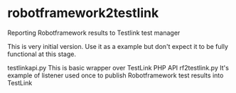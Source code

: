 robotframework2testlink
=======================

Reporting Robotframework results to Testlink test manager

This is very initial version. Use it as a example but don't expect it
to be fully functional at this stage.

testlinkapi.py   This is basic wrapper over TestLink PHP API
rf2testlink.py   It's example of listener used once to publish
                 Robotframework test results into TestLink
